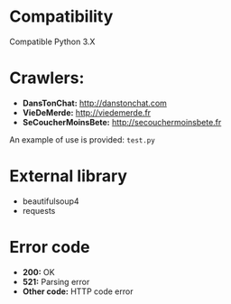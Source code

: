 # Compatibility

Compatible Python 3.X

# Crawlers:

* **DansTonChat:** http://danstonchat.com
* **VieDeMerde:** http://viedemerde.fr
* **SeCoucherMoinsBete:** http://secouchermoinsbete.fr

An example of use is provided: `test.py`

# External library

* beautifulsoup4
* requests

# Error code

* **200:** OK
* **521:** Parsing error
* **Other code:** HTTP code error
